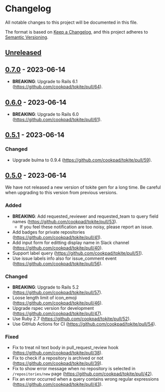 # Changelog

All notable changes to this project will be documented in this file.

The format is based on [Keep a Changelog](https://keepachangelog.com/en/1.1.0/),
and this project adheres to [Semantic Versioning](https://semver.org/spec/v2.0.0.html).

## [Unreleased]

## [0.7.0] - 2023-06-14

- **BREAKING**: Upgrade to Rails 6.1 (https://github.com/cookpad/tokite/pull/64).

## [0.6.0] - 2023-06-14

- **BREAKING**: Upgrade to Rails 6.0 (https://github.com/cookpad/tokite/pull/61).

## [0.5.1] - 2023-06-14

### Changed

- Upgrade bulma to 0.9.4 (https://github.com/cookpad/tokite/pull/59).

## [0.5.0] - 2023-06-14

We have not released a new version of tokite gem for a long time. Be careful when upgrading to this version from previous versions.

### Added

- **BREAKING**: Add requested_reviewer and requested_team to query field names (https://github.com/cookpad/tokite/pull/53).
    - If you feel these notification are too noisy, please report an issue.
- Add badges for private repositories (https://github.com/cookpad/tokite/pull/41).
- Add input form for editting display name in Slack channel (https://github.com/cookpad/tokite/pull/40).
- Support label query (https://github.com/cookpad/tokite/pull/51).
- Use issue labels info also for issue_comment event (https://github.com/cookpad/tokite/pull/56).

### Changed

- **BREAKING**: Upgrade to Rails 5.2 (https://github.com/cookpad/tokite/pull/57).
- Loose length limit of icon_emoji (https://github.com/cookpad/tokite/pull/46).
- Upgrade rspec version for development (https://github.com/cookpad/tokite/pull/47).
- Use Ruby 2.7 (https://github.com/cookpad/tokite/pull/52).
- Use GitHub Actions for CI (https://github.com/cookpad/tokite/pull/54).

### Fixed

- Fix to treat nil text body in pull_request_review hook (https://github.com/cookpad/tokite/pull/38).
- Fix to check if a repository is archived or not (https://github.com/cookpad/tokite/pull/39).
- Fix to show error message when no repository is selected in `/repositories/new` page (https://github.com/cookpad/tokite/pull/42).
- Fix an error occurred when a query contains wrong regular expressions (https://github.com/cookpad/tokite/pull/43).


[Unreleased]: https://github.com/cookpad/tokite/compare/v0.7.0...HEAD
[0.7.0]: https://github.com/cookpad/tokite/compare/v0.6.0...v0.7.0
[0.6.0]: https://github.com/cookpad/tokite/compare/v0.5.1...v0.6.0
[0.5.1]: https://github.com/cookpad/tokite/compare/v0.5.0...v0.5.1
[0.5.0]: https://github.com/cookpad/tokite/compare/v0.4.1...v0.5.0
